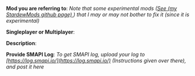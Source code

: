 **Mod you are referring to**:
_Note that some experimental mods ([See (my StardewMods github page) ](https://jessebotx.github.io/StardewMods/[stardewmodweb]/)) that I may or may not bother to fix it (since it is experimental)_

**Singleplayer or Multiplayer**:

**Description**:


**Provide SMAPI Log**:
_To get SMAPI log, upload your log to [https://log.smapi.io/](https://log.smapi.io/) (Instructions given over there), and post it here_
